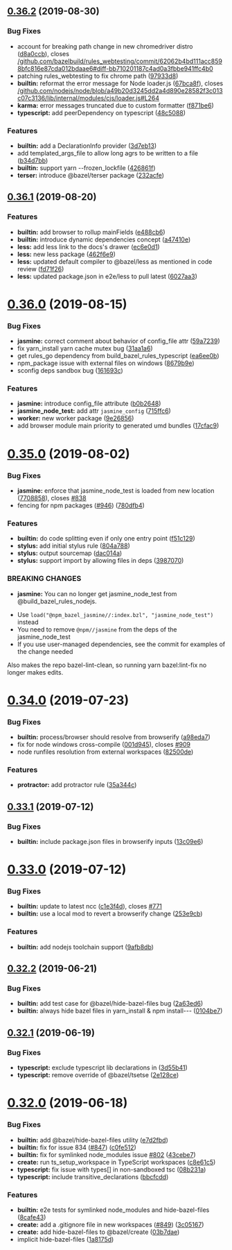 ## [0.36.2](https://github.com/alexeagle/rules_nodejs/compare/0.36.1...0.36.2) (2019-08-30)


### Bug Fixes

* account for breaking path change in new chromedriver distro ([d8a0ccb](https://github.com/alexeagle/rules_nodejs/commit/d8a0ccb)), closes [/github.com/bazelbuild/rules_webtesting/commit/62062b4bd111acc8598bfc816e87cda012bdaae6#diff-bb710201187c4ad0a3fbbe941ffc4b0](https://github.com//github.com/bazelbuild/rules_webtesting/commit/62062b4bd111acc8598bfc816e87cda012bdaae6/issues/diff-bb710201187c4ad0a3fbbe941ffc4b0)
* patching rules_webtesting to fix chrome path ([97933d8](https://github.com/alexeagle/rules_nodejs/commit/97933d8))
* **builtin:** reformat the error message for Node loader.js ([67bca8f](https://github.com/alexeagle/rules_nodejs/commit/67bca8f)), closes [/github.com/nodejs/node/blob/a49b20d3245dd2a4d890e28582f3c013c07c3136/lib/internal/modules/cjs/loader.js#L264](https://github.com//github.com/nodejs/node/blob/a49b20d3245dd2a4d890e28582f3c013c07c3136/lib/internal/modules/cjs/loader.js/issues/L264)
* **karma:** error messages truncated due to custom formatter ([f871be6](https://github.com/alexeagle/rules_nodejs/commit/f871be6))
* **typescript:** add peerDependency on typescript ([48c5088](https://github.com/alexeagle/rules_nodejs/commit/48c5088))


### Features

* **builtin:** add a DeclarationInfo provider ([3d7eb13](https://github.com/alexeagle/rules_nodejs/commit/3d7eb13))
* add templated_args_file to allow long agrs to be written to a file ([b34d7bb](https://github.com/alexeagle/rules_nodejs/commit/b34d7bb))
* **builtin:** support yarn --frozen_lockfile ([426861f](https://github.com/alexeagle/rules_nodejs/commit/426861f))
* **terser:** introduce @bazel/terser package ([232acfe](https://github.com/alexeagle/rules_nodejs/commit/232acfe))



## [0.36.1](https://github.com/alexeagle/rules_nodejs/compare/0.36.0...0.36.1) (2019-08-20)


### Features

* **builtin:** add browser to rollup mainFields ([e488cb6](https://github.com/alexeagle/rules_nodejs/commit/e488cb6))
* **builtin:** introduce dynamic dependencies concept ([a47410e](https://github.com/alexeagle/rules_nodejs/commit/a47410e))
* **less:** add less link to the docs's drawer ([ec6e0d1](https://github.com/alexeagle/rules_nodejs/commit/ec6e0d1))
* **less:** new less package ([462f6e9](https://github.com/alexeagle/rules_nodejs/commit/462f6e9))
* **less:** updated default compiler to @bazel/less as mentioned in code review ([fd71f26](https://github.com/alexeagle/rules_nodejs/commit/fd71f26))
* **less:** updated package.json in e2e/less to pull latest ([6027aa3](https://github.com/alexeagle/rules_nodejs/commit/6027aa3))



# [0.36.0](https://github.com/alexeagle/rules_nodejs/compare/0.35.0...0.36.0) (2019-08-15)


### Bug Fixes

* **jasmine:** correct comment about behavior of config_file attr ([59a7239](https://github.com/alexeagle/rules_nodejs/commit/59a7239))
* fix yarn_install yarn cache mutex bug ([31aa1a6](https://github.com/alexeagle/rules_nodejs/commit/31aa1a6))
* get rules_go dependency from build_bazel_rules_typescript ([ea6ee0b](https://github.com/alexeagle/rules_nodejs/commit/ea6ee0b))
* npm_package issue with external files on windows ([8679b9e](https://github.com/alexeagle/rules_nodejs/commit/8679b9e))
* sconfig deps sandbox bug ([161693c](https://github.com/alexeagle/rules_nodejs/commit/161693c))


### Features

* **jasmine:** introduce config_file attribute ([b0b2648](https://github.com/alexeagle/rules_nodejs/commit/b0b2648))
* **jasmine_node_test:** add attr `jasmine_config` ([715ffc6](https://github.com/alexeagle/rules_nodejs/commit/715ffc6))
* **worker:** new worker package ([9e26856](https://github.com/alexeagle/rules_nodejs/commit/9e26856))
* add browser module main priority to generated umd bundles ([17cfac9](https://github.com/alexeagle/rules_nodejs/commit/17cfac9))



# [0.35.0](https://github.com/alexeagle/rules_nodejs/compare/0.34.0...0.35.0) (2019-08-02)


### Bug Fixes

* **jasmine:** enforce that jasmine_node_test is loaded from new location ([7708858](https://github.com/alexeagle/rules_nodejs/commit/7708858)), closes [#838](https://github.com/alexeagle/rules_nodejs/issues/838)
* fencing for npm packages ([#946](https://github.com/alexeagle/rules_nodejs/issues/946)) ([780dfb4](https://github.com/alexeagle/rules_nodejs/commit/780dfb4))


### Features

* **builtin:** do code splitting even if only one entry point ([f51c129](https://github.com/alexeagle/rules_nodejs/commit/f51c129))
* **stylus:** add initial stylus rule ([804a788](https://github.com/alexeagle/rules_nodejs/commit/804a788))
* **stylus:** output sourcemap ([dac014a](https://github.com/alexeagle/rules_nodejs/commit/dac014a))
* **stylus:** support import by allowing files in deps ([3987070](https://github.com/alexeagle/rules_nodejs/commit/3987070))


### BREAKING CHANGES

* **jasmine:** You can no longer get jasmine_node_test from @build_bazel_rules_nodejs.
- Use `load("@npm_bazel_jasmine//:index.bzl", "jasmine_node_test")`
instead
- You need to remove `@npm//jasmine` from the deps of the
jasmine_node_test
- If you use user-managed dependencies, see the commit for examples of
the change needed

Also makes the repo bazel-lint-clean, so running yarn bazel:lint-fix no
longer makes edits.



# [0.34.0](https://github.com/alexeagle/rules_nodejs/compare/0.33.1...0.34.0) (2019-07-23)


### Bug Fixes

* **builtin:** process/browser should resolve from browserify ([a98eda7](https://github.com/alexeagle/rules_nodejs/commit/a98eda7))
* fix for node windows cross-compile ([001d945](https://github.com/alexeagle/rules_nodejs/commit/001d945)), closes [#909](https://github.com/alexeagle/rules_nodejs/issues/909)
* node runfiles resolution from external workspaces ([82500de](https://github.com/alexeagle/rules_nodejs/commit/82500de))


### Features

* **protractor:** add protractor rule ([35a344c](https://github.com/alexeagle/rules_nodejs/commit/35a344c))



## [0.33.1](https://github.com/alexeagle/rules_nodejs/compare/0.33.0...0.33.1) (2019-07-12)


### Bug Fixes

* **builtin:** include package.json files in browserify inputs ([13c09e6](https://github.com/alexeagle/rules_nodejs/commit/13c09e6))



# [0.33.0](https://github.com/alexeagle/rules_nodejs/compare/0.32.2...0.33.0) (2019-07-12)


### Bug Fixes

* **builtin:** update to latest ncc ([c1e3f4d](https://github.com/alexeagle/rules_nodejs/commit/c1e3f4d)), closes [#771](https://github.com/alexeagle/rules_nodejs/issues/771)
* **builtin:** use a local mod to revert a browserify change ([253e9cb](https://github.com/alexeagle/rules_nodejs/commit/253e9cb))


### Features

* **builtin:** add nodejs toolchain support ([9afb8db](https://github.com/alexeagle/rules_nodejs/commit/9afb8db))



## [0.32.2](https://github.com/alexeagle/rules_nodejs/compare/0.32.1...0.32.2) (2019-06-21)


### Bug Fixes

* **builtin:** add test case for @bazel/hide-bazel-files bug ([2a63ed6](https://github.com/alexeagle/rules_nodejs/commit/2a63ed6))
* **builtin:** always hide bazel files in yarn_install & npm install--- ([0104be7](https://github.com/alexeagle/rules_nodejs/commit/0104be7))



## [0.32.1](https://github.com/alexeagle/rules_nodejs/compare/0.32.0...0.32.1) (2019-06-19)


### Bug Fixes

* **typescript:** exclude typescript lib declarations in ([3d55b41](https://github.com/alexeagle/rules_nodejs/commit/3d55b41))
* **typescript:** remove override of @bazel/tsetse ([2e128ce](https://github.com/alexeagle/rules_nodejs/commit/2e128ce))



# [0.32.0](https://github.com/alexeagle/rules_nodejs/compare/0.31.1...0.32.0) (2019-06-18)


### Bug Fixes

* **builtin:** add @bazel/hide-bazel-files utility ([e7d2fbd](https://github.com/alexeagle/rules_nodejs/commit/e7d2fbd))
* **builtin:** fix for issue 834 ([#847](https://github.com/alexeagle/rules_nodejs/issues/847)) ([c0fe512](https://github.com/alexeagle/rules_nodejs/commit/c0fe512))
* **builtin:** fix for symlinked node_modules issue [#802](https://github.com/alexeagle/rules_nodejs/issues/802) ([43cebe7](https://github.com/alexeagle/rules_nodejs/commit/43cebe7))
* **create:** run ts_setup_workspace in TypeScript workspaces ([c8e61c5](https://github.com/alexeagle/rules_nodejs/commit/c8e61c5))
* **typescript:** fix issue with types[] in non-sandboxed tsc ([08b231a](https://github.com/alexeagle/rules_nodejs/commit/08b231a))
* **typescript:** include transitive_declarations ([bbcfcdd](https://github.com/alexeagle/rules_nodejs/commit/bbcfcdd))


### Features

* **builtin:** e2e tests for symlinked node_modules and hide-bazel-files ([8cafe43](https://github.com/alexeagle/rules_nodejs/commit/8cafe43))
* **create:** add a .gitignore file in new workspaces ([#849](https://github.com/alexeagle/rules_nodejs/issues/849)) ([3c05167](https://github.com/alexeagle/rules_nodejs/commit/3c05167))
* **create:** add hide-bazel-files to @bazel/create ([03b7dae](https://github.com/alexeagle/rules_nodejs/commit/03b7dae))
* implicit hide-bazel-files ([1a8175d](https://github.com/alexeagle/rules_nodejs/commit/1a8175d))



